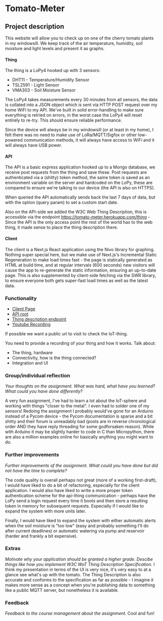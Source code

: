 # Tomato-Meter

## Project description

This website will allow you to check up on one of the cherry tomato plants in my windowsill. We keep track of the air temperature, humidity, soil moisture and light levels and present it as graphs.

#### Thing

The thing is a LoPy4 hooked up with 3 sensors:

- DHT11 - Temperature/Humidity Sensor
- TSL2591 - Light Sensor
- VMA303 - Soil Moisture Sensor

The LoPy4 takes measurements every 30 minutes from all sensors, the data is collated into a JSON object which is sent via HTTP POST request over my home WiFi to my API. We've built in solid error-handling to make sure everything is retried on errors, in the worst case the LoPy4 will reset entirely to re-try. This should ensure reliable performance.

Since the device will always be in my windowsill (or at least in my home), I felt there was no need to make use of LoRa/MQTT/Sigfox or other low-powered communication methods, it will always have access to WiFi and it will always have USB power.

#### API

The API is a basic express application hooked up to a Mongo database, we receive post requests from the thing and save these. Post requests are authenticated via a (shitty) token method, the same token is saved as an environment variable on the server and hardcoded on the LoPy, these are compared to ensure we're talking to our device (the API is also on HTTPS).

When queried the API automatically sends back the last 7 days of data, but with the option (query param) to set a custom start date.

Also on the API-side we added the W3C Web Thing Description, this is accessible via the endpoint https://tomato-meter.herokuapp.com/thing - Since the API is the only access point the rest of the world has to the web thing, it made sense to place the thing description there.

#### Client

The client is a Next.js React application using the Nivo library for graphing. Nothing super special here, but we make use of Next.js's Incremental Static Regeneration to make load times fast - the page is statically generated as HTML at build time, and at regular intervals (600 seconds) new visitors will cause the app to re-generate the static information, ensuring an up-to-date page. This is also supplemented by client-side fetching via the SWR library, to ensure everyone both gets super-fast load times as well as the latest data.

### Functionality

- [Client Page](https://tomato.adamkarlsten.com)
- [API root](https://tomato-meter.herokuapp.com)
- [Thing description endpoint](https://tomato-meter.herokuapp.com/thing)
- [Youtube Recording](https://youtu.be/v0gZ23Ho6Tc)

If possible we want a public url to visit to check the IoT-thing.

You need to provide a recording of your thing and how it works. Talk about:

- The thing, hardware
- Connectivity, how is the thing connected?
- Integration and UI

### Group/individual reflection

_Your thoughts on the assignment. What was hard, what have you learned? What could you have done differently?_

A very fun assignment, I've had to learn a lot about the IoT-sphere and working with things "closer to the metal". I even had to solder one of my sensors! Redoing the assignment I probably would've gone for an Arduino instead of a Pycom device - the Pycom documentation is sparse and a bit shitty and their forum is unreadably bad (posts are in reverse chronological order AND they have reply threading for some godforsaken reason). While with Arduino it may be slightly harder to code in C than Micropython, there are also a million examples online for basically anything you might want to do.

### Further improvements

_Further improvements of the assignment. What could you have done but did not have the time to complete?_

The code quality is overall perhaps not great (more of a working first-draft), I would have liked to do a bit of refactoring, especially for the client application. I would also have liked to write a more proper token authentication scheme for the api-thing communication - perhaps have the LoPy send a login request every time it boots and then store a resulting token in memory for subsequent requests. Especially if I would like to expand the system with more units later.

Finally, I would have liked to expand the system with either automatic alerts when the soil moisture is "too low" (easy and probably something I'll do after current deadlines) or automatic watering via pump and reservoir (harder and frankly a bit expensive).

### Extras

_Motivate why your application should be granted a higher grade. Descibe things like how you implement W3C WoT Thing Description Specification._
I think my presentation in terms of the UI is very nice, it's very easy to at a glance see what's up with the tomato. The Thing Description is also accurate and conforms to the specification as far as possible - I imagine it makes more sense as a concept when you're publishing data to something like a public MQTT server, but nonetheless it is available.

### Feedback

_Feedback to the course management about the assignment._
Cool and fun!
